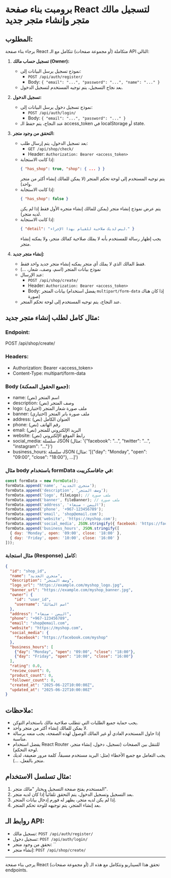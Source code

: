 # برومبت بناء صفحة React لتسجيل مالك متجر وإنشاء متجر جديد

## المطلوب:

برجاء بناء صفحة React متكاملة (أو مجموعة صفحات) تتكامل مع الـ API التالي:

1. **تسجيل حساب مالك (Owner):**
   - نموذج تسجيل يرسل البيانات إلى:
     - `POST /api/auth/register/`
     - Body: `{ "email": "...", "password": "...", "name": "..." }`
   - بعد نجاح التسجيل، يتم توجيه المستخدم لتسجيل الدخول.

2. **تسجيل الدخول:**
   - نموذج تسجيل دخول يرسل البيانات إلى:
     - `POST /api/auth/login/`
     - Body: `{ "email": "...", "password": "..." }`
   - عند النجاح، يتم حفظ الـ access_token في localStorage أو state.

3. **التحقق من وجود متجر:**
   - بعد تسجيل الدخول، يتم إرسال طلب:
     - `GET /api/shop/check/`
     - Header: `Authorization: Bearer <access_token>`
   - إذا كانت الاستجابة:
     ```json
     { "has_shop": true, "shop": { ... } }
     ```
     يتم توجيه المستخدم إلى لوحة تحكم المتجر (لا يمكن للمالك إنشاء أكثر من متجر واحد).
   - إذا كانت الاستجابة:
     ```json
     { "has_shop": false }
     ```
     يتم عرض نموذج إنشاء متجر (يمكن للمالك إنشاء متجره الأول فقط إذا لم يكن لديه متجر).
   - إذا كانت الاستجابة:
     ```json
     { "detail": "ليس لديك صلاحية للقيام بهذا الإجراء." }
     ```
     يجب إظهار رسالة للمستخدم بأنه لا يملك صلاحية كمالك متجر، ولا يمكنه إنشاء متجر.

4. **إنشاء متجر جديد:**
   - فقط المالك الذي لا يملك أي متجر يمكنه إنشاء متجر جديد واحد فقط.
   - نموذج بيانات المتجر (اسم، وصف، شعار، ...)
   - عند الإرسال:
     - `POST /api/shop/create/`
     - Header: `Authorization: Bearer <access_token>`
     - Body: بيانات المتجر (يفضل استخدام `multipart/form-data` إذا كان هناك صورة)
   - عند النجاح، يتم توجيه المستخدم إلى لوحة تحكم المتجر.

## مثال كامل لطلب إنشاء متجر جديد:

### Endpoint:
POST /api/shop/create/

### Headers:
- Authorization: Bearer <access_token>
- Content-Type: multipart/form-data

### Body (جميع الحقول الممكنة):
- name: اسم المتجر (نص)
- description: وصف المتجر (نص)
- logo: ملف صورة شعار المتجر (اختياري)
- banner: ملف صورة بانر المتجر (اختياري)
- address: العنوان الكامل (نص)
- phone: رقم الهاتف (نص)
- email: البريد الإلكتروني للمتجر (نص)
- website: رابط الموقع الإلكتروني (نص)
- social_media: سلسلة JSON (مثال: '{"facebook": "...", "twitter": "...", "instagram": "..."}')
- business_hours: سلسلة JSON (مثال: '[{"day": "Monday", "open": "09:00", "close": "18:00"}, ...]')

### مثال body باستخدام formData في جافاسكريبت:
```js
const formData = new FormData();
formData.append('name', 'متجري الجديد');
formData.append('description', 'وصف المتجر');
formData.append('logo', fileLogo); // ملف صورة
formData.append('banner', fileBanner); // ملف صورة
formData.append('address', 'اليمن - صنعاء');
formData.append('phone', '+967-123456789');
formData.append('email', 'shop@email.com');
formData.append('website', 'https://myshop.com');
formData.append('social_media', JSON.stringify({ facebook: 'https://facebook.com/myshop' }));
formData.append('business_hours', JSON.stringify([
  { day: 'Monday', open: '09:00', close: '18:00' },
  { day: 'Friday', open: '10:00', close: '16:00' }
]));
```

### مثال استجابة (Response) كامل:
```json
{
  "id": "shop_id",
  "name": "متجري الجديد",
  "description": "وصف المتجر",
  "logo_url": "https://example.com/myshop_logo.jpg",
  "banner_url": "https://example.com/myshop_banner.jpg",
  "owner": {
    "id": "user_id",
    "username": "اسم المالك"
  },
  "address": "اليمن - صنعاء",
  "phone": "+967-123456789",
  "email": "shop@email.com",
  "website": "https://myshop.com",
  "social_media": {
    "facebook": "https://facebook.com/myshop"
  },
  "business_hours": [
    {"day": "Monday", "open": "09:00", "close": "18:00"},
    {"day": "Friday", "open": "10:00", "close": "16:00"}
  ],
  "rating": 0.0,
  "review_count": 0,
  "product_count": 0,
  "follower_count": 0,
  "created_at": "2025-06-22T10:00:00Z",
  "updated_at": "2025-06-22T10:00:00Z"
}
```

## ملاحظات:
- يجب حماية جميع الطلبات التي تتطلب صلاحية مالك باستخدام التوكن.
- لا يمكن للمالك إنشاء أكثر من متجر واحد.
- إذا حاول المستخدم العادي أو غير المالك الوصول لهذه الصفحة، يجب منعه برسالة مناسبة.
- يفضل استخدام React Router للتنقل بين الصفحات (تسجيل، دخول، إنشاء متجر، لوحة التحكم).
- يجب التعامل مع جميع الأخطاء (مثل: البريد مستخدم مسبقاً، كلمة مرور ضعيفة، لديك متجر بالفعل، ...).

## مثال تسلسل الاستخدام:
1. المستخدم يفتح صفحة التسجيل ويختار "مالك متجر".
2. بعد التسجيل وتسجيل الدخول، يتم التحقق تلقائياً إذا كان لديه متجر.
3. إذا لم يكن لديه متجر، يظهر له فورم إدخال بيانات المتجر.
4. بعد إنشاء المتجر، يتم توجيهه للوحة تحكم المتجر.

## روابط الـ API:
- تسجيل مالك: `POST /api/auth/register/`
- تسجيل دخول: `POST /api/auth/login/`
- تحقق من وجود متجر: ``
- إنشاء متجر: `POST /api/shop/create/`

---

يرجى بناء صفحة React (أو مجموعة صفحات) تحقق هذا السيناريو وتتكامل مع هذه الـ endpoints.
